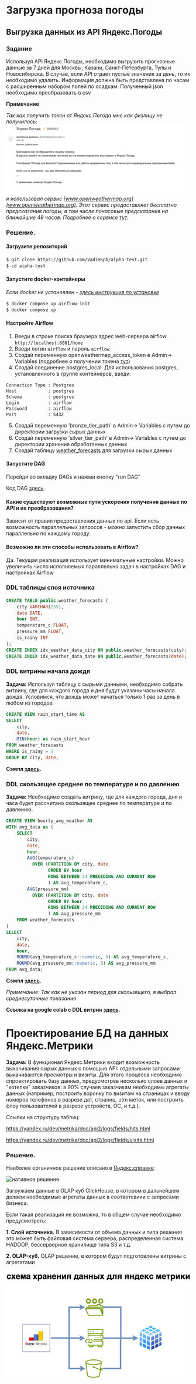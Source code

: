 # Загрузка прогноза погоды 

##  Выгрузка данных из API Яндекс.Погоды

### Задание
Используя API Яндекс.Погоды, необходимо выгрузить прогнозные данные за 7 дней для Москвы, Казани, Санкт-Петербурга, Тулы и Новосибирска. В случае, если API отдает пустые значения за день, то их необходимо удалить.
Информация должна быть представлена по часам с расширенным набором полей по осадкам.
Полученный json необходимо преобразовать в csv

**Примечание**

*Так как  получить токен от Яндекс.Погода мне как физлицу не получилось:*
![Снимок экрана 2023-12-07 в 13.49.00.png](images%2F%D0%A1%D0%BD%D0%B8%D0%BC%D0%BE%D0%BA%20%D1%8D%D0%BA%D1%80%D0%B0%D0%BD%D0%B0%202023-12-07%20%D0%B2%2013.49.00.png)
*я использовал сервис [www.openweathermap.org](www.openweathermap.org). Этот сервис предоставляет бесплатно предсказания погоды, в том числе почасовые предсказания на ближайшие 48 часов. Подробнее о сервисе [тут](https://openweathermap.org/api/one-call-3).*

### Решение.
#### Загрузите репозиторий

```sh
$ git clone https://github.com/VadimSpb/alpha-test.git
$ cd alpha-test
```

#### Запустите docker-контейнеры
*Если docker не установлен - [здесь инструкция по установке](https://www.docker.com/get-started/)*
```sh
$ docker compose up airflow-init
$ docker compose up
```
####  Настройте Airflow
1. Введи в строке поиска браузера адрес web-сервера airflow 
`http://localhost:8081/home`
2. Введи логин `airflow` и пароль `airflow`
3. Создай переменную openweathermap_access_token в Admin-> Variables (подробнее о получении токена [тут](https://home.openweathermap.org/api_keys))
4. Создай соединение postgres_local. Для использования postgres, установленного в группе контейнеров, введи:
```    
Connection Type : Postgres
Host            : postgres
Schema          : postgres
Login           : airflow
Password        : airflow
Port            : 5432
``` 
5. Cоздай переменную 'bronze_tier_path' в Admin-> Variables с путем до директории загрузки сырых данных
6. Cоздай переменную 'silver_tier_path' в Admin-> Variables с путем до директории хранения обработанных данных
7. Создай таблицу [weather_forecasts](#DDL-таблицы-слоя-источника) для загрузки сырых данных 
####  Запустите DAG 

Перейди во вкладку DAGs и нажми кнопку "run DAG"

Код DAG [здесь](https://github.com/VadimSpb/alpha-test/blob/main/dags/extract_48hour_forecast.py).    

#### Какие существуют возможные пути ускорения получения данных по API и их преобразования? 
Зависит от правил предоставления данных по api. Если есть возможность параллельных запросов - можно запустить сбор данных параллельно по каждому городу.

#### Возможно ли эти способы использовать в Airflow?
Да. Текущая реализация использует минимальные настройки. Можно увеличить число исполняемых параллельно задач в настройках DAG и настройках Airflow


### DDL таблицы слоя источника

```sql
CREATE TABLE public.weather_forecasts (
    city VARCHAR(255),
    date DATE,
    hour INT,
    temperature_c FLOAT,
    pressure_mm FLOAT,
    is_rainy INT
);
CREATE INDEX idx_weather_data_city ON public.weather_forecasts(city);
CREATE INDEX idx_weather_data_date ON public.weather_forecasts(date);
```
### DDL витрины начала дождя 

**Задача:** Используя таблицу с сырыми данными, необходимо собрать витрину, где для каждого города и дня будут указаны часы начала дождя. Условимся, что дождь может начаться только 1 раз за день в любом из городов.
```sql
CREATE VIEW rain_start_time AS
SELECT
    city,
    date,
    MIN(hour) as rain_start_hour
FROM weather_forecasts
WHERE is_rainy = 1
GROUP BY city, date;
```
**Сэмпл [здесь](outputs%2FDM%20rains.csv).**

### DDL скользящее среднее по температуре и по давлению

**Задача:** Необходимо создать витрину, где для каждого города, дня и часа будет рассчитано скользящее среднее по температуре и по давлению.
```sql
CREATE VIEW hourly_avg_weather AS
WITH avg_data as (
    SELECT
        city,
        date,
        hour,
        AVG(temperature_c) 
          OVER (PARTITION BY city, date 
                ORDER BY hour 
                ROWS BETWEEN 24 PRECEDING AND CURRENT ROW
                ) AS avg_temperature_c,
        AVG(pressure_mm) 
          OVER (PARTITION BY city, date 
                ORDER BY hour 
                ROWS BETWEEN 24 PRECEDING AND CURRENT ROW
                ) AS avg_pressure_mm
    FROM weather_forecasts
) 
SELECT 
    city,
    date,
    hour,
    ROUND(avg_temperature_c::numeric, 0) AS avg_temperature_c,
    ROUND(avg_pressure_mm::numeric, 0) AS avg_pressure_mm
FROM avg_data;
```

**Сэмпл [здесь](outputs%2FDM%20average.csv).**

*Примечание: Так как не указан период для скользящего, я выбрал среднесуточные показания*

**Ссылка на google colab с DDL витрин [здесь](https://colab.research.google.com/drive/1DXQ7igpJ2QUnzmN5insgTdTFZEzLRzZI?usp=sharing).**

# Проектирование БД на данных Яндекс.Метрики

**Задача:** В функционал Яндекс.Метрики входит возможность выкачивания сырых данных с помощью API: отдельными запросами выкачиваются просмотры и визиты. Для этого процесса необходимо спроектировать базу данных, предусмотрев несколько слоев данных и "хотелки" заказчиков: в 90% случаев заказчикам необходимы агрегаты данных (например, построить воронку по визитам на страницах и вводу номеров телефонов в разрезе дат, страниц, utm меток, или построить флоу пользователей в разрезе устройств, ОС, и т.д.).

Ссылки на структуру таблиц:

https://yandex.ru/dev/metrika/doc/api2/logs/fields/hits.html

https://yandex.ru/dev/metrika/doc/api2/logs/fields/visits.html

### Решение.

Наиболее органичное решение описано в [Яндекс.справке](https://yandex.ru/support/metrica/pro/cloud.html):


![нативное решение](https://yastatic.net/s3/doc-binary/freeze/Zx2Ak31fUh06j9caAFJEmswt90g.svg)

Загружаем данные в OLAP куб ClickHouse, в котором в дальнейшем делаем необходимые агрегаты данных в соответсвиии с запросами бизнеса.

Если такая реализация не возможна, то в общем случае необходимо предусмотреть: 

**1. Cлой источника.** В зависимости от объема данных и типа решения это может быть файловая система сервера, распределенная система HADOOP,  бессерверное хранилище типа S3  и т.д.

**2. OLAP-куб.** OLAP решение, в котором будут подготовлены витрины с агрегатами

![схема хранения данных для яндекс метрики.jpg](images%2F%D1%81%D1%85%D0%B5%D0%BC%D0%B0%20%D1%85%D1%80%D0%B0%D0%BD%D0%B5%D0%BD%D0%B8%D1%8F%20%D0%B4%D0%B0%D0%BD%D0%BD%D1%8B%D1%85%20%D0%B4%D0%BB%D1%8F%20%D1%8F%D0%BD%D0%B4%D0%B5%D0%BA%D1%81%20%D0%BC%D0%B5%D1%82%D1%80%D0%B8%D0%BA%D0%B8.jpg)

